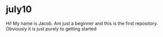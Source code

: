 # july10
Hi! My name is Jacob. Am just a beginner and this is the first repository. Obviously it is just purely to getting started
